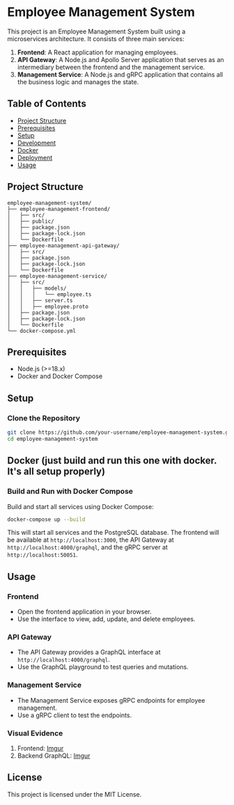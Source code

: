# Employee Management System

This project is an Employee Management System built using a microservices architecture. It consists of three main services:

1. **Frontend**: A React application for managing employees.
2. **API Gateway**: A Node.js and Apollo Server application that serves as an intermediary between the frontend and the management service.
3. **Management Service**: A Node.js and gRPC application that contains all the business logic and manages the state.

## Table of Contents

- [Project Structure](#project-structure)
- [Prerequisites](#prerequisites)
- [Setup](#setup)
- [Development](#development)
- [Docker](#docker)
- [Deployment](#deployment)
- [Usage](#usage)

## Project Structure

```
employee-management-system/
├── employee-management-frontend/
│   ├── src/
│   ├── public/
│   ├── package.json
│   ├── package-lock.json
│   └── Dockerfile
├── employee-management-api-gateway/
│   ├── src/
│   ├── package.json
│   ├── package-lock.json
│   └── Dockerfile
├── employee-management-service/
│   ├── src/
│   │   ├── models/
│   │   │   └── employee.ts
│   │   ├── server.ts
│   │   ├── employee.proto
│   ├── package.json
│   ├── package-lock.json
│   └── Dockerfile
└── docker-compose.yml
```

## Prerequisites

- Node.js (>=18.x)
- Docker and Docker Compose

## Setup

### Clone the Repository

```bash
git clone https://github.com/your-username/employee-management-system.git
cd employee-management-system
```

## Docker (just build and run this one with docker. It's all setup properly)

### Build and Run with Docker Compose

Build and start all services using Docker Compose:

```bash
docker-compose up --build
```

This will start all services and the PostgreSQL database. The frontend will be available at `http://localhost:3000`, the API Gateway at `http://localhost:4000/graphql`, and the gRPC server at `http://localhost:50051`.

## Usage

### Frontend

- Open the frontend application in your browser.
- Use the interface to view, add, update, and delete employees.

### API Gateway

- The API Gateway provides a GraphQL interface at `http://localhost:4000/graphql`.
- Use the GraphQL playground to test queries and mutations.

### Management Service

- The Management Service exposes gRPC endpoints for employee management.
- Use a gRPC client to test the endpoints.

### Visual Evidence

1. Frontend:
[Imgur](https://imgur.com/NvluBvS)
2. Backend GraphQL:
[Imgur](https://imgur.com/r0hY1tK)

## License

This project is licensed under the MIT License.
